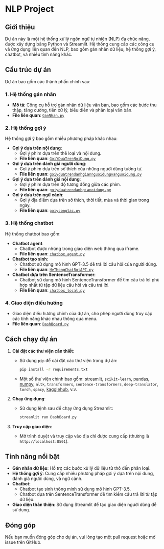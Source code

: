 # NLP Project

## Giới thiệu
Dự án này là một hệ thống xử lý ngôn ngữ tự nhiên (NLP) đa chức năng, được xây dựng bằng Python và Streamlit. Hệ thống cung cấp các công cụ và ứng dụng liên quan đến NLP, bao gồm gán nhãn dữ liệu, hệ thống gợi ý, chatbot, và nhiều tính năng khác.

## Cấu trúc dự án
Dự án bao gồm các thành phần chính sau:

### 1. **Hệ thống gán nhãn**
- **Mô tả**: Công cụ hỗ trợ gán nhãn dữ liệu văn bản, bao gồm các bước thu thập, tăng cường, tiền xử lý, biểu diễn và phân loại văn bản.
- **File liên quan**: [`GanNhan.py`](GanNhan.py)

### 2. **Hệ thống gợi ý**
Hệ thống gợi ý bao gồm nhiều phương pháp khác nhau:
- **Gợi ý dựa trên nội dung**:
  - Gợi ý phim dựa trên thể loại và nội dung.
  - **File liên quan**: [`GoiYDuaTrenNoiDung.py`](GoiYDuaTrenNoiDung.py)
- **Gợi ý dựa trên đánh giá người dùng**:
  - Gợi ý phim dựa trên sở thích của những người dùng tương tự.
  - **File liên quan**: [`goiyduatrendanhgiannguoidungvanguoidung.py`](goiyduatrendanhgiannguoidungvanguoidung.py)
- **Gợi ý dựa trên đánh giá nội dung**:
  - Gợi ý phim dựa trên độ tương đồng giữa các phim.
  - **File liên quan**: [`goiyduatrendanhgianoidung.py`](goiyduatrendanhgianoidung.py)
- **Gợi ý dựa trên ngữ cảnh**:
  - Gợi ý địa điểm dựa trên sở thích, thời tiết, mùa và thời gian trong ngày.
  - **File liên quan**: [`goiycongtac.py`](goiycongtac.py)

### 3. **Hệ thống chatbot**
Hệ thống chatbot bao gồm:
- **Chatbot agent**:
  - Chatbot được nhúng trong giao diện web thông qua iframe.
  - **File liên quan**: [`chatbox_agent.py`](chatbox_agent.py)
- **Chatbot tạo sinh**:
  - Chatbot sử dụng mô hình GPT-3.5 để trả lời câu hỏi của người dùng.
  - **File liên quan**: [`HeThongChatBotAPI.py`](HeThongChatBotAPI.py)
- **Chatbot dựa trên SentenceTransformer**:
  - Chatbot sử dụng mô hình SentenceTransformer để tìm câu trả lời phù hợp nhất từ tập dữ liệu câu hỏi và câu trả lời.
  - **File liên quan**: [`chatbox_local.py`](chatbox_local.py)

### 4. **Giao diện điều hướng**
- Giao diện điều hướng chính của dự án, cho phép người dùng truy cập các tính năng khác nhau thông qua menu.
- **File liên quan**: [`DashBoard.py`](DashBoard.py)

## Cách chạy dự án
1. **Cài đặt các thư viện cần thiết**:
   - Sử dụng `pip` để cài đặt các thư viện trong dự án:
     ```bash
     pip install -r requirements.txt
     ```
   - Một số thư viện chính bao gồm: [streamlit](http://_vscodecontentref_/0), `scikit-learn`, [pandas](http://_vscodecontentref_/1), [numpy](http://_vscodecontentref_/2), `nltk`, `transformers`, `sentence-transformers`, `deep-translator`, `torch`, `spacy`, [kagglehub](http://_vscodecontentref_/3), v.v.

2. **Chạy ứng dụng**:
   - Sử dụng lệnh sau để chạy ứng dụng Streamlit:
     ```bash
     streamlit run DashBoard.py
     ```

3. **Truy cập giao diện**:
   - Mở trình duyệt và truy cập vào địa chỉ được cung cấp (thường là `http://localhost:8501`).

## Tính năng nổi bật
- **Gán nhãn dữ liệu**: Hỗ trợ các bước xử lý dữ liệu từ thô đến phân loại.
- **Hệ thống gợi ý**: Cung cấp nhiều phương pháp gợi ý dựa trên nội dung, đánh giá người dùng, và ngữ cảnh.
- **Chatbot**:
  - Chatbot tạo sinh thông minh sử dụng mô hình GPT-3.5.
  - Chatbot dựa trên SentenceTransformer để tìm kiếm câu trả lời từ tập dữ liệu.
- **Giao diện thân thiện**: Sử dụng Streamlit để tạo giao diện người dùng dễ sử dụng.

## Đóng góp
Nếu bạn muốn đóng góp cho dự án, vui lòng tạo một pull request hoặc mở issue trên GitHub.
